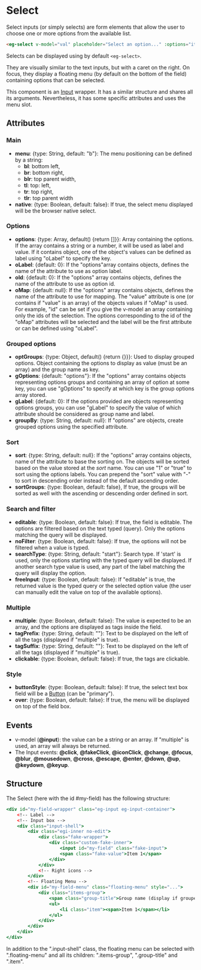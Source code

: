 # Select

Select inputs (or simply selects) are form elements that allow the user to choose one or more options from the available list.

```html
<eg-select v-model="val" placeholder="Select an option..." :options="items"></eg-select>
```

Selects can be displayed using by default `<eg-select>`.

They are visually similar to the text inputs, but with a caret on the right. On focus, they display a floating menu (by default on the bottom of the field) containing options that can be selected.

This component is an [Input](https://github.com/misurida/eg-elements/blob/master/doc/Input.md) [](https://github.com/misurida/eg-elements/blob/master/doc/EgInput.md)wrapper. It has a similar structure and shares all its arguments. Nevertheless, it has some specific attributes and uses the menu slot. 

## Attributes

### Main

- **menu**: {type: String, default: "b"}: The menu positioning can be defined by a string:
    - **bl**: bottom left,
    - **br**: bottom right,
    - **blr**: top parent width,
    - **tl**: top: left,
    - **tr**: top right,
    - **tlr**: top parent width
- **native**: {type: Boolean, default: false}: If true, the select menu displayed will be the browser native select.

### Options

- **options**: {type: Array, default() {return []}}: Array containing the options. If the array contains a string or a number, it will be used as label and value. If it contains object, one of the object's values can be defined as label using "oLabel" to specify the key.
- **oLabel**: {default: 0}: If the "options"array contains objects, defines the name of the attribute to use as option label.
- **oId**: {default: 0}: If the "options" array contains objects, defines the name of the attribute to use as option id.
- **oMap**: {default: null}:  If the "options" array contains objects, defines the name of the attribute to use for mapping. The "value" attribute is one (or contains if "value" is an array) of the objects values if "oMap" is used. For example, "id" can be set if you give the v-model an array containing only the ids of the selection. The options corresponding to the id of the "oMap" attributes will be selected and the label will be the first attribute or can be defined using "oLabel".

### Grouped options

- **optGroups**: {type: Object, default() {return {}}}: Used to display grouped options. Object containing the options to display as value (must be an array) and the group name as key.
- **gOptions**: {default: "options"}: If the "options" array contains objects representing options groups and containing an array of option at some key, you can use "gOptions" to specify at which key is the group options array stored.
- **gLabel**: {default: 0}: If the options provided are objects representing options groups, you can use "gLabel" to specify the value of which attribute should be considered as group name and label.
- **groupBy**: {type: String, default: null}: If "options" are objects, create grouped options using the specified attribute.

### Sort

- **sort**: {type: String, default: null}:  If the "options" array contains objects, name of the attribute to base the sorting on. The objects will be sorted based on the value stored at the *sort* name. You can use "1" or "true" to sort using the options labels. You can prepend the "sort" value with "-" to sort in descending order instead of the default ascending order.
- **sortGroups**: {type: Boolean, default: false}, If true, the groups will be sorted as well with the ascending or descending order defined in sort.

### Search and filter

- **editable**: {type: Boolean, default: false}: If true, the field is editable. The options are filtered based on the text typed (query). Only the options matching the query will be displayed.
- **noFilter**: {type: Boolean, default: false}: If true, the options will not be filtered when a value is typed.
- **searchType**: {type: String, default: "start"}: Search type. If 'start' is used, only the options starting with the typed query will be displayed. If another search type value is used, any part of the label matching the query will display the option.
- **freeInput**: {type: Boolean, default: false}: If "editable" is true, the returned value is the typed query or the selected option value (the user can manually edit the value on top of the available options).

### Multiple

- **multiple**: {type: Boolean, default: false}: The value is expected to be an array, and the options are displayed as tags inside the field.
- **tagPrefix**: {type: String, default: ""}: Text to be displayed on the left of all the tags (displayed if "multiple" is true).
- **tagSuffix**: {type: String, default: ""}: Text to be displayed on the left of all the tags (displayed if "multiple" is true).
- **clickable**: {type: Boolean, default: false}: If true, the tags are clickable.

### Style

- **buttonStyle**: {type: Boolean, default: false}: If true, the select text box field will be a [Button](https://github.com/misurida/eg-elements/blob/master/doc/Button.md) (can be "primary").
- **over**: {type: Boolean, default: false}: If true, the menu will be displayed on top of the field box.

## Events

- v-model (**@input**): the value can be a string or an array. If "multiple" is used, an array will always be returned.
- The Input events: **@click**, **@fakeClick**, **@iconClick**, **@change**, **@focus**, **@blur**, **@mousedown**, **@cross**, **@escape**, **@enter**, **@down**, **@up**, **@keydown**, **@keyup**.

## Structure

The Select (here with the id #my-field) has the following structure:

```jsx
<div id="my-field-wrapper" class="eg-input eg-input-container">
	<!-- Label -->
	<!-- Input box -->
	<div class="input-shell">
		<div class="egi-inner no-edit">
			<div class="fake-wrapper">
				<div class="custom-fake-inner">
					<input id="my-field" class="fake-input"> 
					<span class="fake-value">Item 1</span>
				</div>
			</div>
			<!-- Right icons -->
		</div> 
		<!-- Floating Menu -->
		<div id="my-field-menu" class="floating-menu" style="...">
			<div class="items-group">
				<span class="group-title">Group name (display if grouped)</span>
				<ul>
					<li class="item"><span>Item 1</span></li>
				</ul>
			</div>
		</div>
	</div>
</div>
```

In addition to the ".input-shell" class, the floating menu can be selected with ".floating-menu" and all its children: ".items-group", ".group-title" and ".item".
